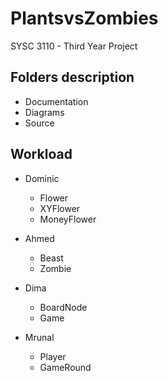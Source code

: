 # PlantsvsZombies
SYSC 3110 - Third Year Project

## Folders description
- Documentation
- Diagrams
- Source


## Workload
- Dominic
  * Flower 
  * XYFlower
  * MoneyFlower

- Ahmed
  * Beast
  * Zombie

- Dima
  * BoardNode
  * Game

- Mrunal
  * Player
  * GameRound
